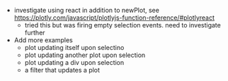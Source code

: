 - investigate using react in addition to newPlot, see https://plotly.com/javascript/plotlyjs-function-reference/#plotlyreact
  - tried this but was firing empty selection events. need to investigate further
- Add more examples
  - plot updating itself upon selectino
  - plot updating another plot upon selection
  - plot updating a div upon selection
  - a filter that updates a plot
